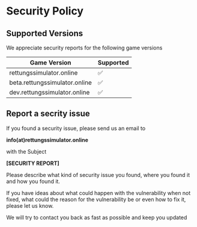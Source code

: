 # Security Policy

## Supported Versions

We appreciate security reports for the following game versions

| Game Version | Supported          |
| ------- | ------------------ |
| rettungssimulator.online   | :white_check_mark: |
| beta.rettungssimulator.online   | :white_check_mark:              |
| dev.rettungssimulator.online   | :white_check_mark: |

## Report a secrity issue

If you found a security issue, please send us an email to 

**info(at)rettungssimulator.online** 

with the Subject 

**[SECURITY REPORT]**

Please describe what kind of security issue you found, where you found it and how you found it.

If you have ideas about what could happen with the vulnerability when not fixed, what could the reason for the vulnerability be 
or even how to fix it, please let us know. 

We will try to contact you back as fast as possible and keep you updated
